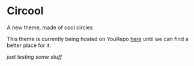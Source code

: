 # Circool


A new theme, made of cool circles


This theme is currently being hosted on YouRepo [here](http://colinj.yourepo.com/) until we can find a better place for it.


*just testing some stuff*
